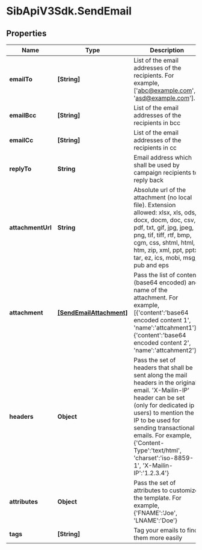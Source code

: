 # SibApiV3Sdk.SendEmail

## Properties
Name | Type | Description | Notes
------------ | ------------- | ------------- | -------------
**emailTo** | **[String]** | List of the email addresses of the recipients. For example, [&#39;abc@example.com&#39;, &#39;asd@example.com&#39;]. | 
**emailBcc** | **[String]** | List of the email addresses of the recipients in bcc | [optional] 
**emailCc** | **[String]** | List of the email addresses of the recipients in cc | [optional] 
**replyTo** | **String** | Email address which shall be used by campaign recipients to reply back | [optional] 
**attachmentUrl** | **String** | Absolute url of the attachment (no local file). Extension allowed: xlsx, xls, ods, docx, docm, doc, csv, pdf, txt, gif, jpg, jpeg, png, tif, tiff, rtf, bmp, cgm, css, shtml, html, htm, zip, xml, ppt, pptx, tar, ez, ics, mobi, msg, pub and eps | [optional] 
**attachment** | [**[SendEmailAttachment]**](SendEmailAttachment.md) | Pass the list of content (base64 encoded) and name of the attachment. For example, [{&#39;content&#39;:&#39;base64 encoded content 1&#39;, &#39;name&#39;:&#39;attcahment1&#39;}, {&#39;content&#39;:&#39;base64 encoded content 2&#39;, &#39;name&#39;:&#39;attcahment2&#39;}]. | [optional] 
**headers** | **Object** | Pass the set of headers that shall be sent along the mail headers in the original email. &#39;X-Mailin-IP&#39; header can be set (only for dedicated ip users) to mention the IP to be used for sending transactional emails. For example, {&#39;Content-Type&#39;:&#39;text/html&#39;, &#39;charset&#39;:&#39;iso-8859-1&#39;, &#39;X-Mailin-IP&#39;:&#39;1.2.3.4&#39;} | [optional] 
**attributes** | **Object** | Pass the set of attributes to customize the template. For example, {&#39;FNAME&#39;:&#39;Joe&#39;, &#39;LNAME&#39;:&#39;Doe&#39;} | [optional] 
**tags** | **[String]** | Tag your emails to find them more easily | [optional] 


